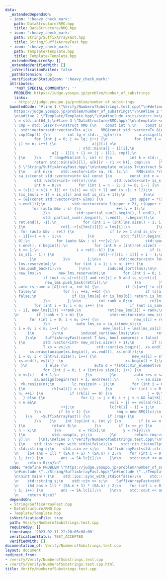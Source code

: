 ```yaml
---
data:
  _extendedDependsOn:
  - icon: ':heavy_check_mark:'
    path: DataStructure/RMQ.hpp
    title: DataStructure/RMQ.hpp
  - icon: ':heavy_check_mark:'
    path: String/SuffixArrayFast.hpp
    title: String/SuffixArrayFast.hpp
  - icon: ':heavy_check_mark:'
    path: Template/Template.hpp
    title: Template/Template.hpp
  _extendedRequiredBy: []
  _extendedVerifiedWith: []
  _isVerificationFailed: false
  _pathExtension: cpp
  _verificationStatusIcon: ':heavy_check_mark:'
  attributes:
    '*NOT_SPECIAL_COMMENTS*': ''
    PROBLEM: https://judge.yosupo.jp/problem/number_of_substrings
    links:
    - https://judge.yosupo.jp/problem/number_of_substrings
  bundledCode: "#line 1 \"Verify/NumberofSubstrings.test.cpp\"\n#define PROBLEM \"\
    https://judge.yosupo.jp/problem/number_of_substrings\"\n\n#line 2 \"String/SuffixArrayFast.hpp\"\
    \n\n#line 2 \"Template/Template.hpp\"\n\n#include <bits/stdc++.h>\n\nusing i64\
    \ = std::int64_t;\n#line 3 \"DataStructure/RMQ.hpp\"\n\ntemplate <class T, class\
    \ Cmp = std::less<T>>\nstruct RMQ {\n    const int n;\n    const Cmp cmp;\n  \
    \  std::vector<std::vector<T>> a;\n    RMQ(const std::vector<T> &init) : n(init.size()),\
    \ cmp(Cmp()) {\n        int lg = std::__lg(n);\n        a.assign(lg + 1, std::vector<T>(n));\n\
    \        for (int j = 0; j <= lg; j++) {\n            for (int i = 0; i + (1 <<\
    \ j) <= n; i++) {\n                a[j][i] =\n                    (j == 0 ? init[i]\n\
    \                            : std::min(a[j - 1][i],\n                       \
    \                a[j - 1][i + (1 << (j - 1))], cmp));\n            }\n       \
    \ }\n    }\n    T rangeMin(int l, int r) {\n        int k = std::__lg(r - l);\n\
    \        return std::min(a[k][l], a[k][r - (1 << k)], cmp);\n    }\n};\n#line\
    \ 5 \"String/SuffixArrayFast.hpp\"\n\ntemplate <class T>\nstruct SuffixArrayFast\
    \ {\n    int n;\n    std::vector<int> sa, rk, lc;\n    RMQ<int> *rmq;\n\n    std::vector<int>\
    \ sa_is(const std::vector<int> &s) const {\n        const int n = (int)s.size();\n\
    \        std::vector<int> ret(n);\n\n        std::vector<int> is_s(n), is_lms(n);\n\
    \        int m = 0;\n        for (int i = n - 2; i >= 0; i--) {\n            is_s[i]\
    \ = (s[i] > s[i + 1]) or (s[i] == s[i + 1] and is_s[i + 1]);\n            m +=\
    \ (is_lms[i + 1] = is_s[i] and not is_s[i + 1]);\n        }\n\n        auto induced_sort\
    \ = [&](const std::vector<int> &lms) {\n            int upper = *(std::max_element(s.begin(),\
    \ s.end()));\n            std::vector<int> l(upper + 2), r(upper + 2);\n     \
    \       for (auto &&v : s) {\n                ++l[v + 1];\n                ++r[v];\n\
    \            }\n            std::partial_sum(l.begin(), l.end(), l.begin());\n\
    \            std::partial_sum(r.begin(), r.end(), r.begin());\n            std::fill(ret.begin(),\
    \ ret.end(), -1);\n            for (int i = (int)lms.size() - 1; i >= 0; i--)\
    \ {\n                ret[--r[s[lms[i]]]] = lms[i];\n            }\n          \
    \  for (auto &&v : ret) {\n                if (v >= 1 and is_s[v - 1]) ret[l[s[v\
    \ - 1]]++] = v - 1;\n            }\n            std::fill(r.begin(), r.end(),\
    \ 0);\n            for (auto &&v : s) ++r[v];\n            std::partial_sum(r.begin(),\
    \ r.end(), r.begin());\n            for (int k = (int)ret.size() - 1, i = ret[k];\
    \ k >= 1;\n                 i = ret[--k]) {\n                if (i >= 1 and not\
    \ is_s[i - 1]) {\n                    ret[--r[s[i - 1]]] = i - 1;\n          \
    \      }\n            }\n        };\n\n        std::vector<int> lms;\n       \
    \ lms.reserve(m);\n        for (int i = 1; i < n; i++) {\n            if (is_lms[i])\
    \ lms.push_back(i);\n        }\n\n        induced_sort(lms);\n\n        std::vector<int>\
    \ new_lms;\n        new_lms.reserve(m);\n        for (int i = 0; i < n; i++) {\n\
    \            if (not is_s[ret[i]] and ret[i] > 0 and is_s[ret[i] - 1]) {\n   \
    \             new_lms.push_back(ret[i]);\n            }\n        }\n\n       \
    \ auto is_same = [&](int a, int b) {\n            if (s[a++] != s[b++]) return\
    \ false;\n            for (;; ++a, ++b) {\n                if (s[a] != s[b]) return\
    \ false;\n                if (is_lms[a] or is_lms[b]) return is_lms[a] and is_lms[b];\n\
    \            }\n        };\n\n        int rank = 0;\n        ret[n - 1] = 0;\n\
    \        for (int i = 1; i < m; i++) {\n            if (not is_same(new_lms[i\
    \ - 1], new_lms[i])) ++rank;\n            ret[new_lms[i]] = rank;\n        }\n\
    \n        if (rank + 1 < m) {\n            std::vector<int> new_s(m);\n      \
    \      for (int i = 0; i < m; i++) {\n                new_s[i] = ret[lms[i]];\n\
    \            }\n            auto lms_sa = sa_is(new_s);\n            for (int\
    \ i = 0; i < m; i++) {\n                new_lms[i] = lms[lms_sa[i]];\n       \
    \     }\n        }\n\n        induced_sort(new_lms);\n\n        return ret;\n\
    \    }\n\n    SuffixArrayFast(const T &vs, bool compress = false) : rmq(nullptr)\
    \ {\n        std::vector<int> new_vs(vs.size() + 1);\n        if (compress) {\n\
    \            T xs = vs;\n            std::sort(xs.begin(), xs.end());\n      \
    \      xs.erase(unique(xs.begin(), xs.end()), xs.end());\n            for (int\
    \ i = 0; i < (int)vs.size(); i++) {\n                new_vs[i] = std::lower_bound(xs.begin(),\
    \ xs.end(), vs[i]) -\n                            xs.begin() + 1;\n          \
    \  }\n        } else {\n            auto d = *(std::min_element(vs.begin(), vs.end()));\n\
    \            for (int i = 0; i < (int)vs.size(); i++) {\n                new_vs[i]\
    \ = vs[i] - d + 1;\n            }\n        }\n        auto res = sa_is(new_vs);\n\
    \        sa.assign(begin(res) + 1, end(res));\n        n = sa.size();\n      \
    \  rk.resize(n);\n        lc.resize(n - 1);\n        for (int i = 0; i < n; i++)\
    \ {\n            rk[sa[i]] = i;\n        }\n        for (int i = 0, j = 0; i <\
    \ n; ++i) {\n            if (rk[i] == 0) {\n                j = 0;\n         \
    \   } else {\n                for (j -= j > 0; i + j < n && sa[rk[i] - 1] + j\
    \ < n &&\n                                 vs[i + j] == vs[sa[rk[i] - 1] + j];)\n\
    \                    ++j;\n                lc[rk[i] - 1] = j;\n            }\n\
    \        }\n        if (n > 1) {\n            rmq = new RMQ(lc);\n        }\n\
    \    }\n    ~SuffixArrayFast() {\n        if (rmq) {\n            delete rmq;\n\
    \        }\n    }\n    int lcp(int x, int y) {\n        if (x == n || y == n)\
    \ {\n            return 0;\n        }\n        if (x == y) {\n            return\
    \ n - x;\n        }\n        x = rk[x];\n        y = rk[y];\n        if (x > y)\
    \ {\n            std::swap(x, y);\n        }\n        return rmq->rangeMin(x,\
    \ y);\n    }\n};\n#line 5 \"Verify/NumberofSubstrings.test.cpp\"\n\nint main()\
    \ {\n    std::ios::sync_with_stdio(false);\n    std::cin.tie(nullptr);\n\n   \
    \ std::string s;\n    std::cin >> s;\n    SuffixArrayFast<std::string> SA(s);\n\
    \n    i64 ans = 1ll * (SA.n + 1) * (SA.n) / 2;\n    for (int i = 0; i < SA.n -\
    \ 1; i++) {\n        ans -= SA.lc[i];\n    }\n\n    std::cout << ans << '\\n';\n\
    \n    return 0;\n}\n"
  code: "#define PROBLEM \"https://judge.yosupo.jp/problem/number_of_substrings\"\n\
    \n#include \"../String/SuffixArrayFast.hpp\"\n#include \"../Template/Template.hpp\"\
    \n\nint main() {\n    std::ios::sync_with_stdio(false);\n    std::cin.tie(nullptr);\n\
    \n    std::string s;\n    std::cin >> s;\n    SuffixArrayFast<std::string> SA(s);\n\
    \n    i64 ans = 1ll * (SA.n + 1) * (SA.n) / 2;\n    for (int i = 0; i < SA.n -\
    \ 1; i++) {\n        ans -= SA.lc[i];\n    }\n\n    std::cout << ans << '\\n';\n\
    \n    return 0;\n}"
  dependsOn:
  - String/SuffixArrayFast.hpp
  - DataStructure/RMQ.hpp
  - Template/Template.hpp
  isVerificationFile: true
  path: Verify/NumberofSubstrings.test.cpp
  requiredBy: []
  timestamp: '2023-02-11 22:28:05+08:00'
  verificationStatus: TEST_ACCEPTED
  verifiedWith: []
documentation_of: Verify/NumberofSubstrings.test.cpp
layout: document
redirect_from:
- /verify/Verify/NumberofSubstrings.test.cpp
- /verify/Verify/NumberofSubstrings.test.cpp.html
title: Verify/NumberofSubstrings.test.cpp
---
```

